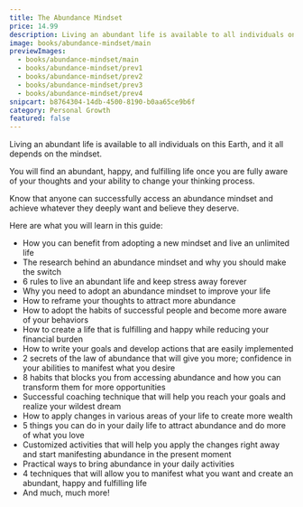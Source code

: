 ```yaml
---
title: The Abundance Mindset
price: 14.99
description: Living an abundant life is available to all individuals on this Earth, and it all depends on the mindset. You will find an abundant, happy, and fulfilling life once you are fully aware of your thoughts and your ability to change your thinking process.
image: books/abundance-mindset/main
previewImages:
  - books/abundance-mindset/main
  - books/abundance-mindset/prev1
  - books/abundance-mindset/prev2
  - books/abundance-mindset/prev3
  - books/abundance-mindset/prev4
snipcart: b8764304-14db-4500-8190-b0aa65ce9b6f
category: Personal Growth
featured: false
---
```


Living an abundant life is available to all individuals on this Earth, and it all depends on the mindset.

You will find an abundant, happy, and fulfilling life once you are fully aware of your thoughts and your ability to change your thinking process.

Know that anyone can successfully access an abundance mindset and achieve whatever they deeply want and believe they deserve.

Here are what you will learn in this guide:

- How you can benefit from adopting a new mindset and live an unlimited life
- The research behind an abundance mindset and why you should make the switch
- 6 rules to live an abundant life and keep stress away forever
- Why you need to adopt an abundance mindset to improve your life
- How to reframe your thoughts to attract more abundance
- How to adopt the habits of successful people and become more aware of your behaviors
- How to create a life that is fulfilling and happy while reducing your financial burden
- How to write your goals and develop actions that are easily implemented
- 2 secrets of the law of abundance that will give you more; confidence in your abilities to manifest what you desire
- 8 habits that blocks you from accessing abundance and how you can transform them for more opportunities
- Successful coaching technique that will help you reach your goals and realize your wildest dream
- How to apply changes in various areas of your life to create more wealth
- 5 things you can do in your daily life to attract abundance and do more of what you love
- Customized activities that will help you apply the changes right away and start manifesting abundance in the present moment
- Practical ways to bring abundance in your daily activities
- 4 techniques that will allow you to manifest what you want and create an abundant, happy and fulfilling life
- And much, much more!
